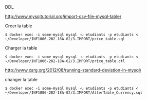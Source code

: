 DDL


http://www.mysqltutorial.org/import-csv-file-mysql-table/

Creer la table

```
$ docker exec -i some-mysql mysql -u etudiants -p etudiants < ~/Developer/INF1006-202-18A-02/3.IMPORT/price_table.sql
```

Charger la table

```
$ docker exec -i some-mysql mysql -u etudiants -p etudiants < ~/Developer/INF1006-202-18A-02/3.IMPORT/price_table.ctl
```

http://www.xarg.org/2012/08/running-standard-deviation-in-mysql/

changer la table 
```
$ docker exec -i some-mysql mysql -u etudiants -p etudiants < ~/Developer/INF1006-202-18A-02/3.IMPORT/AlterTable_Currency.sql

```

